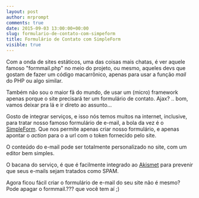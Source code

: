 ```yaml
---
layout: post
author: mrprompt
comments: true
date: 2015-09-03 13:00:00+00:00
slug: formulario-de-contato-com-simpeform
title: Formulário de Contato com SimpleForm
visible: true
---
```

Com a onda de sites estáticos, uma das coisas mais chatas, é ver aquele famoso "formmail.php" no meio do projeto, ou mesmo, aqueles devs 
que gostam de fazer um código macarrônico, apenas para usar a função *mail* do PHP ou algo similar.

Também não sou o maior fã do mundo, de usar um (micro) framework apenas porque o site precisará ter um formulário de contato. Ajax? .. bom, 
vamos deixar pra lá e ir direto ao assunto...

Gosto de integrar serviços, e isso nós temos muitos na internet, inclusive, para tratar nosso famoso formulário de e-mail, a bola da vez é o 
[SimpleForm](https://getsimpleform.com/). Que nos permite apenas criar nosso formulário, e apenas apontar o *action* para o a url com o token
fornecido pelo site.

O conteúdo do e-mail pode ser totalmente personalizado no site, com um editor bem simples. 

O bacana do serviço, é que é facilmente integrado ao [Akismet](http://www.akismet.com) para prevenir que seus e-mails sejam tratados como SPAM.

Agora ficou fácil criar o formulário de e-mail do seu site não é mesmo? Pode apagar o formmail.??? que você tem aí ;)
